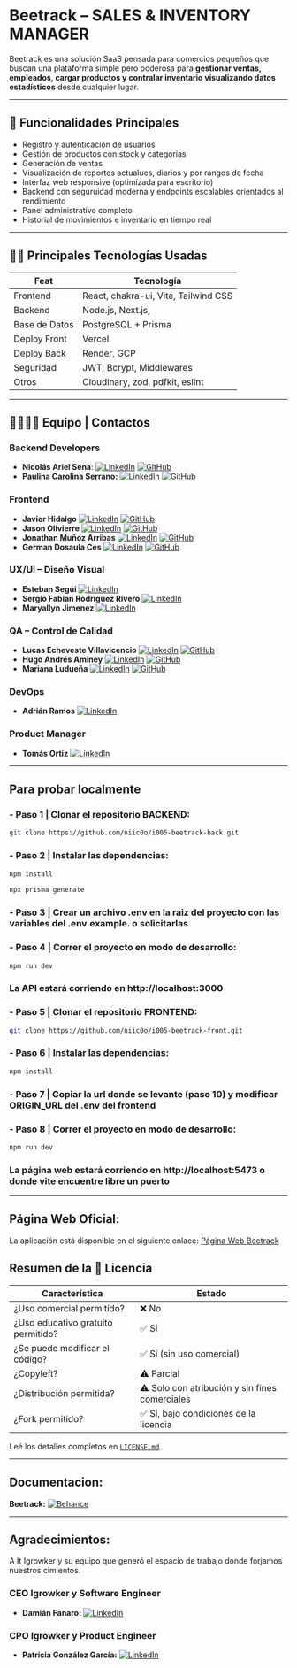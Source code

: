 # Beetrack – SALES & INVENTORY MANAGER

Beetrack es una solución SaaS pensada para comercios pequeños que buscan una plataforma simple pero poderosa para
**gestionar ventas, empleados, cargar productos y contralar inventario visualizando datos estadísticos** desde cualquier lugar.

---

## 🚀 Funcionalidades Principales

- Registro y autenticación de usuarios
- Gestión de productos con stock y categorías
- Generación de ventas
- Visualización de reportes actualues, diarios y por rangos de fecha
- Interfaz web responsive (optimizada para escritorio)
- Backend con seguruidad moderna y endpoints escalables orientados al rendimiento
- Panel administrativo completo
- Historial de movimientos e inventario en tiempo real

---

## 🧑‍💻 Principales Tecnologías Usadas

| Feat          | Tecnología                           |
| ------------- | ------------------------------------ |
| Frontend      | React, chakra-ui, Vite, Tailwind CSS |
| Backend       | Node.js, Next.js,                    |
| Base de Datos | PostgreSQL + Prisma                  |
| Deploy Front  | Vercel                               |
| Deploy Back   | Render, GCP                          |
| Seguridad     | JWT, Bcrypt, Middlewares             |
| Otros         | Cloudinary, zod, pdfkit, eslint      |

---

## 👨‍👩‍👧‍👦 Equipo | Contactos

### Backend Developers

- **Nicolás Ariel Sena**:
  [![LinkedIn](https://img.shields.io/badge/LinkedIn-Nicolas_Sena-blue?style=for-the-badge&logo=linkedin)](https://www.linkedin.com/in/nicosena10/)
  [![GitHub](https://img.shields.io/badge/GitHub-Nicolas_Sena-black?style=for-the-badge&logo=github)](https://github.com/niic0o/)
- **Paulina Carolina Serrano:**
  [![LinkedIn](https://img.shields.io/badge/LinkedIn-Carolina_Serrano-blue?style=for-the-badge&logo=linkedin)](https://www.linkedin.com/in/paula-carolina-serrano/)
  [![GitHub](https://img.shields.io/badge/GitHub-Carolina_Serrano-black?style=for-the-badge&logo=github)](https://github.com/CaroSerrano)

### Frontend

- **Javier Hidalgo** [![LinkedIn](https://img.shields.io/badge/LinkedIn-Javier_Hidalgo-blue?style=for-the-badge&logo=linkedin)](https://www.linkedin.com/in/javierhidalgodev/)
  [![GitHub](https://img.shields.io/badge/GitHub-Javier_Hidalgo-black?style=for-the-badge&logo=github)](https://github.com/javierhidalgodev)
- **Jason Olivierre** [![LinkedIn](https://img.shields.io/badge/LinkedIn-Jason_Olivierre-blue?style=for-the-badge&logo=linkedin)](https://www.linkedin.com/in/jason-ollivierre/)
  [![GitHub](https://img.shields.io/badge/GitHub-Jason_Olivierre-black?style=for-the-badge&logo=github)](https://github.com/GuyFawkess)
- **Jonathan Muñoz Arribas** [![LinkedIn](https://img.shields.io/badge/LinkedIn-Jonathan_Muñoz-blue?style=for-the-badge&logo=linkedin)](https://www.linkedin.com/in/jomuarribas/)
  [![GitHub](https://img.shields.io/badge/GitHub-Jonathan_Muñoz-black?style=for-the-badge&logo=github)](https://github.com/jomuarribas)
- **German Dosaula Ces** [![LinkedIn](https://img.shields.io/badge/LinkedIn-German_Dosaula-blue?style=for-the-badge&logo=linkedin)](https://www.linkedin.com/in/german-dosaula-ces/)
  [![GitHub](https://img.shields.io/badge/GitHub-German_Dosaula-black?style=for-the-badge&logo=github)](https://github.com/germandosaula)

### UX/UI – Diseño Visual

- **Esteban Segui** [![LinkedIn](https://img.shields.io/badge/LinkedIn-Esteban_Segui-blue?style=for-the-badge&logo=linkedin)](https://www.linkedin.com/in/esteban-madison-segui-6ba197208/)
- **Sergio Fabian Rodriguez Rivero** [![LinkedIn](https://img.shields.io/badge/LinkedIn-Sergio_Rivero-blue?style=for-the-badge&logo=linkedin)](https://www.linkedin.com/in/sfarori/)
- **Maryallyn Jimenez** [![LinkedIn](https://img.shields.io/badge/LinkedIn-Maryallyn_Jimenez-blue?style=for-the-badge&logo=linkedin)](https://www.linkedin.com/in/maryallyn-jimenez-32258b148/)

### QA – Control de Calidad

- **Lucas Echeveste Villavicencio** [![LinkedIn](https://img.shields.io/badge/LinkedIn-Lucas_Echeveste_Villavicencio-blue?style=for-the-badge&logo=linkedin)](https://www.linkedin.com/in/lucas-echeveste-villavicencio/)
  [![GitHub](https://img.shields.io/badge/GitHub-Lucas_Echeveste_Villavicencio-black?style=for-the-badge&logo=github)](https://github.com/lucasecheveste2)
- **Hugo Andrés Aminey** [![LinkedIn](https://img.shields.io/badge/LinkedIn-Hugo_Andres_Aminey-blue?style=for-the-badge&logo=linkedin)](https://www.linkedin.com/in/haminey/)
  [![GitHub](https://img.shields.io/badge/GitHub-Hugo_Andres_Aminey-black?style=for-the-badge&logo=github)](https://github.com/haminey7)
- **Mariana Ludueña** [![LinkedIn](https://img.shields.io/badge/LinkedIn-Mariana_Ludueña-blue?style=for-the-badge&logo=linkedin)](https://www.linkedin.com/in/mariana-ludue%C3%B1a-qa-tester-engineer/)
  [![GitHub](https://img.shields.io/badge/GitHub-Mariana_Ludueña-black?style=for-the-badge&logo=github)](https://github.com/marianaluduena)

### DevOps

- **Adrián Ramos** [![LinkedIn](https://img.shields.io/badge/LinkedIn-Adrian_Ramos-blue?style=for-the-badge&logo=linkedin)](https://www.linkedin.com/in/aramos20/)

### Product Manager

- **Tomás Ortiz** [![LinkedIn](https://img.shields.io/badge/LinkedIn-Tomás_Ortiz-blue?style=for-the-badge&logo=linkedin)](https://www.linkedin.com/in/tomas-g-ortiz/)

---

## Para probar localmente

### - Paso 1 | Clonar el repositorio BACKEND:

```bash
git clone https://github.com/niic0o/i005-beetrack-back.git
```

### - Paso 2 | Instalar las dependencias:

```bash
npm install
```

```bash
npx prisma generate
```

### - Paso 3 | Crear un archivo .env en la raiz del proyecto con las variables del .env.example. o solicitarlas

### - Paso 4 | Correr el proyecto en modo de desarrollo:

```bash
npm run dev
```

### La API estará corriendo en http://localhost:3000

### - Paso 5 | Clonar el repositorio FRONTEND:

```bash
git clone https://github.com/niic0o/i005-beetrack-front.git
```

### - Paso 6 | Instalar las dependencias:

```bash
npm install
```

### - Paso 7 | Copiar la url donde se levante (paso 10) y modificar ORIGIN_URL del .env del frontend

### - Paso 8 | Correr el proyecto en modo de desarrollo:

```bash
npm run dev
```

### La página web estará corriendo en http://localhost:5473 o donde vite encuentre libre un puerto

---

## Página Web Oficial:

La aplicación está disponible en el siguiente enlace: [Página Web Beetrack](https://i005-beetrack-front.vercel.app/)

## Resumen de la 📄 Licencia

| Característica                     | Estado                                         |
| ---------------------------------- | ---------------------------------------------- |
| ¿Uso comercial permitido?          | ❌ No                                          |
| ¿Uso educativo gratuito permitido? | ✅ Sí                                          |
| ¿Se puede modificar el código?     | ✅ Sí (sin uso comercial)                      |
| ¿Copyleft?                         | ⚠️ Parcial                                     |
| ¿Distribución permitida?           | ⚠️ Solo con atribución y sin fines comerciales |
| ¿Fork permitido?                   | ✅ Sí, bajo condiciones de la licencia         |

Leé los detalles completos en [`LICENSE.md`](./LICENSE.md)

---

## Documentacion:

**Beetrack:** [![Behance](https://img.shields.io/badge/Behance-Beetrack_Case_Study-0057ff?style=for-the-badge&logo=behance)](https://www.behance.net/gallery/224509729/Beetrack-sales-inventory-manager-Case-Study)

---
## Agradecimientos:

A It Igrowker y su equipo que generó el espacio de trabajo donde forjamos nuestros cimientos.

### CEO Igrowker y Software Engineer

- **Damián Fanaro:** [![LinkedIn](https://img.shields.io/badge/LinkedIn-Damián_Fanaro-blue?style=for-the-badge&logo=linkedin)](https://www.linkedin.com/in/damianfanaro/)

### CPO Igrowker y Product Engineer

- **Patricia González García:** [![LinkedIn](https://img.shields.io/badge/LinkedIn-Patricia_Gonzalez_Garcia-blue?style=for-the-badge&logo=linkedin)](https://www.linkedin.com/in/patggarcia/)
